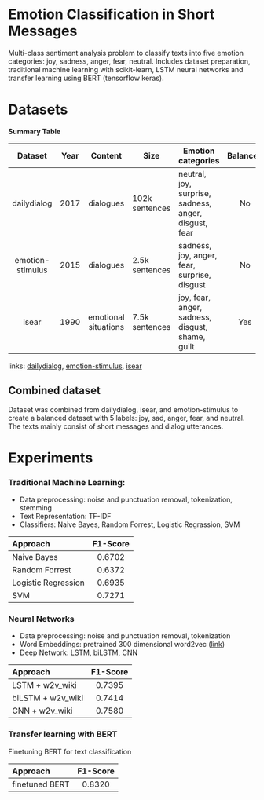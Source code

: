 # Emotion Classification in Short Messages

Multi-class sentiment analysis problem to classify texts into five emotion categories: joy, sadness, anger, fear, neutral. Includes dataset preparation, traditional machine learning with scikit-learn, LSTM neural networks and transfer learning using BERT (tensorflow keras).

# Datasets

**Summary Table**

|     Dataset    | Year |  Content  |     Size     | Emotion categories | Balanced |
| :--------------: | :--: | :-------: | ------------ | ------------------ | :-------: |
|dailydialog| 2017 | dialogues |102k sentences|neutral, joy, surprise, sadness, anger, disgust, fear| No |
|emotion-stimulus|2015|dialogues|2.5k sentences|sadness, joy, anger, fear, surprise, disgust| No |
|isear|1990|emotional situations|7.5k sentences|joy, fear, anger, sadness, disgust, shame, guilt| Yes |

links: [dailydialog](http://yanran.li/dailydialog.html), [emotion-stimulus](http://www.site.uottawa.ca/~diana/resources/emotion_stimulus_data), [isear](http://www.affective-sciences.org/index.php/download_file/view/395/296/)


## Combined dataset

Dataset was combined from dailydialog, isear, and emotion-stimulus to create a balanced dataset with 5 labels: joy, sad, anger, fear, and neutral. The texts mainly consist of short messages and dialog utterances.

# Experiments

### Traditional Machine Learning:
* Data preprocessing: noise and punctuation removal, tokenization, stemming
* Text Representation: TF-IDF
* Classifiers: Naive Bayes, Random Forrest, Logistic Regrassion, SVM

| Approach            | F1-Score |
| :------------------ | :------: |
| Naive Bayes         | 0.6702   |
| Random Forrest      | 0.6372   |
| Logistic Regression | 0.6935   | 
| SVM                 | 0.7271   | 

### Neural Networks
* Data preprocessing: noise and punctuation removal, tokenization
* Word Embeddings: pretrained 300 dimensional word2vec ([link](https://fasttext.cc/docs/en/english-vectors.html))
* Deep Network: LSTM, biLSTM, CNN 

| Approach            | F1-Score |
| :------------------ | :------: |
| LSTM + w2v_wiki     | 0.7395   |
| biLSTM + w2v_wiki   | 0.7414   |
| CNN + w2v_wiki      | 0.7580   |

### Transfer learning with BERT
Finetuning BERT for text classification

| Approach            | F1-Score |
| :------------------ | :------: |
| finetuned BERT      | 0.8320   |
